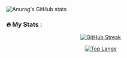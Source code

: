![Anurag's GitHub stats](https://github-readme-stats-flame-seven-11.vercel.app/api?username=almontasser&show_icons=true&theme=vision-friendly-dark&background=000000)

### 🔥 My Stats :

<div align="center">

  
[![GitHub Streak](http://github-readme-streak-stats.herokuapp.com?user=abdullatif-alsnousi&theme=dark&background=000000)](https://git.io/streak-stats)

[![Top Langs](https://github-readme-stats.vercel.app/api/top-langs/?username=abdullatif-alsnousi&layout=compact&theme=vision-friendly-dark)](https://github.com/anuraghazra/github-readme-stats)

<!--- ![Anurag's GitHub stats](https://github-readme-stats.vercel.app/api?username=abdullatif-alsnousi&show_icons=true&theme=transparent) --->

</div>

<!---
abdullatif-alsnousi/abdullatif-alsnousi is a ✨ special ✨ repository because its `README.md` (this file) appears on your GitHub profile.
You can click the Preview link to take a look at your changes.
--->
